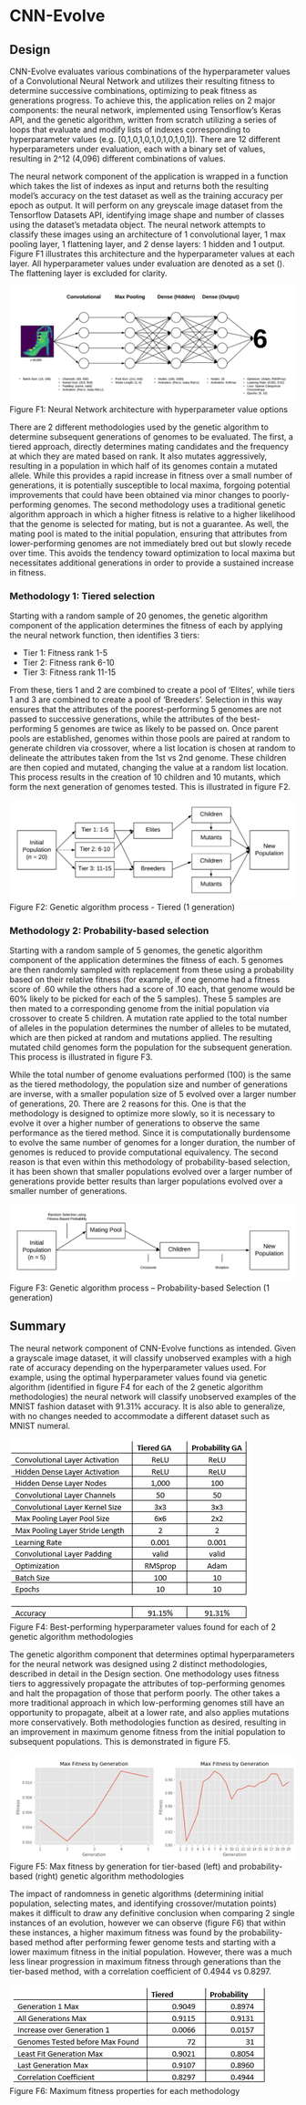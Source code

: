 # CNN-Evolve

## Design

CNN-Evolve evaluates various combinations of the hyperparameter values of a Convolutional Neural Network and utilizes their resulting fitness to determine successive combinations, optimizing to peak fitness as generations progress. To achieve this, the application relies on 2 major components: the neural network, implemented using Tensorflow’s Keras API, and the genetic algorithm, written from scratch utilizing a series of loops that evaluate and modify lists of indexes corresponding to hyperparameter values (e.g. [0,1,0,1,0,1,0,1,0,1,0,1]). There are 12 different hyperparameters under evaluation, each with a binary set of values, resulting in 2^12 (4,096) different combinations of values. 

The neural network component of the application is wrapped in a function which takes the list of indexes as input and returns both the resulting model’s accuracy on the test dataset as well as the training accuracy per epoch as output. It will perform on any greyscale image dataset from the Tensorflow Datasets API, identifying image shape and number of classes using the dataset’s metadata object. The neural network attempts to classify these images using an architecture of 1 convolutional layer, 1 max pooling layer, 1 flattening layer, and 2 dense layers: 1 hidden and 1 output. Figure F1 illustrates this architecture and the hyperparameter values at each layer. All hyperparameter values under evaluation are denoted as a set (). The flattening layer is excluded for clarity.
 
![F1](img/F4.png)
Figure F1: Neural Network architecture with hyperparameter value options
	
There are 2 different methodologies used by the genetic algorithm to determine subsequent generations of genomes to be evaluated. The first, a tiered approach, directly determines mating candidates and the frequency at which they are mated based on rank. It also mutates aggressively, resulting in a population in which half of its genomes contain a mutated allele. While this provides a rapid increase in fitness over a small number of generations, it is potentially susceptible to local maxima, forgoing potential improvements that could have been obtained via minor changes to poorly-performing genomes. The second methodology uses a traditional genetic algorithm approach in which a higher fitness is relative to a higher likelihood that the genome is selected for mating, but is not a guarantee. As well, the mating pool is mated to the initial population, ensuring that attributes from lower-performing genomes are not immediately bred out but slowly recede over time. This avoids the tendency toward optimization to local maxima but necessitates additional generations in order to provide a sustained increase in fitness. 

### Methodology 1: Tiered selection
Starting with a random sample of 20 genomes, the genetic algorithm component of the application determines the fitness of each by applying the neural network function, then identifies 3 tiers:

* Tier 1: Fitness rank 1-5
* Tier 2: Fitness rank 6-10
* Tier 3: Fitness rank 11-15

From these, tiers 1 and 2 are combined to create a pool of ‘Elites’, while tiers 1 and 3 are combined to create a pool of ‘Breeders’. Selection in this way ensures that the attributes of the poorest-performing 5 genomes are not passed to successive generations, while the attributes of the best-performing 5 genomes are twice as likely to be passed on. Once parent pools are established, genomes within those pools are paired at random to generate children via crossover, where a list location is chosen at random to delineate the attributes taken from the 1st vs 2nd genome. These children are then copied and mutated, changing the value at a random list location. This process results in the creation of 10 children and 10 mutants, which form the next generation of genomes tested. This is illustrated in figure F2.

![F2](img/F5.png)
Figure F2: Genetic algorithm process - Tiered (1 generation)

### Methodology 2: Probability-based selection
Starting with a random sample of 5 genomes, the genetic algorithm component of the application determines the fitness of each. 5 genomes are then randomly sampled with replacement from these using a probability based on their relative fitness (for example, if one genome had a fitness score of .60 while the others had a score of .10 each, that genome would be 60% likely to be picked for each of the 5 samples). These 5 samples are then mated to a corresponding genome from the initial population via crossover to create 5 children. A mutation rate applied to the total number of alleles in the population determines the number of alleles to be mutated, which are then picked at random and mutations applied. The resulting mutated child genomes form the population for the subsequent generation. This process is illustrated in figure F3.

While the total number of genome evaluations performed (100) is the same as the tiered methodology, the population size and number of generations are inverse, with a smaller population size of 5 evolved over a larger number of generations, 20. There are 2 reasons for this. One is that the methodology is designed to optimize more slowly, so it is necessary to evolve it over a higher number of generations to observe the same performance as the tiered method. Since it is computationally burdensome to evolve the same number of genomes for a longer duration, the number of genomes is reduced to provide computational equivalency. The second reason is that even within this methodology of probability-based selection, it has been shown that smaller populations evolved over a larger number of generations provide better results than larger populations evolved over a smaller number of generations. 

![F3](img/F6.png)
Figure F3: Genetic algorithm process – Probability-based Selection (1 generation)

## Summary
The neural network component of CNN-Evolve functions as intended. Given a grayscale image dataset, it will classify unobserved examples with a high rate of accuracy depending on the hyperparameter values used. For example, using the optimal hyperparameter values found via genetic algorithm (identified in figure F4 for each of the 2 genetic algorithm methodologies) the neural network will classify unobserved examples of the MNIST fashion dataset with 91.31% accuracy. It is also able to generalize, with no changes needed to accommodate a different dataset such as MNIST numeral.

![F4](img/F1.png)  
Figure F4: Best-performing hyperparameter values found for each of 2 genetic algorithm methodologies

The genetic algorithm component that determines optimal hyperparameters for the neural network was designed using 2 distinct methodologies, described in detail in the Design section. One methodology uses fitness tiers to aggressively propagate the attributes of top-performing genomes and halt the propagation of those that perform poorly. The other takes a more traditional approach in which low-performing genomes still have an opportunity to propagate, albeit at a lower rate, and also applies mutations more conservatively. Both methodologies function as desired, resulting in an improvement in maximum genome fitness from the initial population to subsequent populations. This is demonstrated in figure F5. 

![F5](img/F2.png)  
Figure F5: Max fitness by generation for tier-based (left) and probability-based (right) genetic algorithm methodologies

The impact of randomness in genetic algorithms (determining initial population, selecting mates, and identifying crossover/mutation points) makes it difficult to draw any definitive conclusion when comparing 2 single instances of an evolution, however we can observe (figure F6) that within these instances, a higher maximum fitness was found by the probability-based method after performing fewer genome tests and starting with a lower maximum fitness in the initial population. However, there was a much less linear progression in maximum fitness through generations than the tier-based method, with a correlation coefficient of 0.4944 vs 0.8297. 

![F6](img/F3.png)  
Figure F6: Maximum fitness properties for each methodology